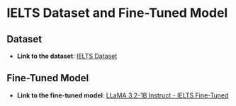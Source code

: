 # IELTS Dataset and Fine-Tuned Model

## Dataset

- **Link to the dataset**: [IELTS Dataset](https://www.kaggle.com/datasets/erkhatkalkabay/ielts-dataset)

## Fine-Tuned Model

- **Link to the fine-tuned model**: [LLaMA 3.2-1B Instruct - IELTS Fine-Tuned](https://www.kaggle.com/models/erkhatkalkabay/llama3.2-1b-instruct_ielts_finetuned)
